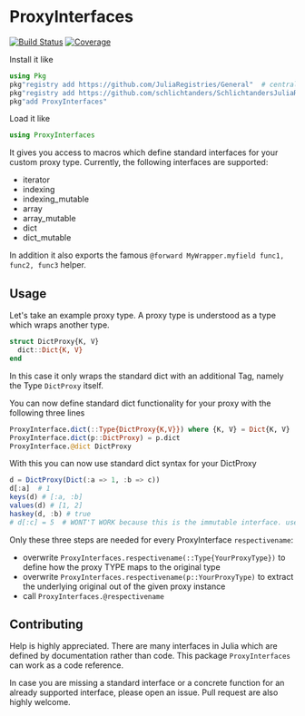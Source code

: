 ProxyInterfaces
===============

[![Build Status](https://github.com/schlichtanders/ProxyInterfaces.jl/workflows/CI/badge.svg)](https://github.com/schlichtanders/ProxyInterfaces.jl/actions)
[![Coverage](https://codecov.io/gh/schlichtanders/ProxyInterfaces.jl/branch/master/graph/badge.svg)](https://codecov.io/gh/schlichtanders/ProxyInterfaces.jl)

Install it like
```julia
using Pkg
pkg"registry add https://github.com/JuliaRegistries/General"  # central julia registry
pkg"registry add https://github.com/schlichtanders/SchlichtandersJuliaRegistry.jl"  # custom registry
pkg"add ProxyInterfaces"
```

Load it like
``` julia
using ProxyInterfaces
```

It gives you access to macros which define standard interfaces for your custom proxy type. Currently, the following interfaces are supported:
* iterator
* indexing
* indexing_mutable
* array
* array_mutable
* dict
* dict_mutable

In addition it also exports the famous `@forward MyWrapper.myfield func1, func2, func3` helper.


Usage
-----

Let's take an example proxy type. A proxy type is understood as a type which wraps another type.
```julia
struct DictProxy{K, V}
  dict::Dict{K, V}
end
```
In this case it only wraps the standard dict with an additional Tag, namely the Type `DictProxy` itself.

You can now define standard dict functionality for your proxy with the following three lines
```julia
ProxyInterface.dict(::Type{DictProxy{K,V}}) where {K, V} = Dict{K, V}
ProxyInterface.dict(p::DictProxy) = p.dict
ProxyInterface.@dict DictProxy
```

With this you can now use standard dict syntax for your DictProxy
```julia
d = DictProxy(Dict(:a => 1, :b => c))
d[:a]  # 1
keys(d) # [:a, :b]
values(d) # [1, 2]
haskey(d, :b) # true
# d[:c] = 5  # WONT'T WORK because this is the immutable interface. use `ProxyInterface.dict_mutable` and it will work
```

Only these three steps are needed for every ProxyInterface `respectivename`:
* overwrite `ProxyInterfaces.respectivename(::Type{YourProxyType})` to define how the proxy TYPE maps to the original type
* overwrite `ProxyInterfaces.respectivename(p::YourProxyType)` to extract the underlying original out of the given proxy instance
* call `ProxyInterfaces.@respectivename`


Contributing
------------

Help is highly appreciated. There are many interfaces in Julia which are defined by documentation rather than code. This package `ProxyInterfaces` can work as a code reference.

In case you are missing a standard interface or a concrete function for an already supported interface, please open an issue. Pull request are also highly welcome.

